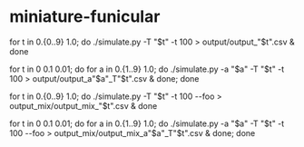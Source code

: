 # miniature-funicular

for t in 0.{0..9} 1.0; do ./simulate.py -T "$t" -t 100 > output/output_"$t".csv & done

for t in 0 0.1 0.01; do for a in 0.{1..9} 1.0; do ./simulate.py -a "$a" -T "$t" -t 100 > output/output_a"$a"_T"$t".csv & done; done

for t in 0.{0..9} 1.0; do ./simulate.py -T "$t" -t 100 --foo > output_mix/output_mix_"$t".csv & done

for t in 0 0.1 0.01; do for a in 0.{1..9} 1.0; do ./simulate.py -a "$a" -T "$t" -t 100 --foo > output_mix/output_mix_a"$a"_T"$t".csv & done; done
